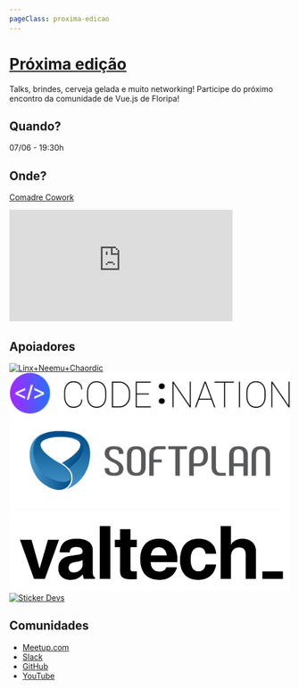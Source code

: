 ```yaml
---
pageClass: proxima-edicao
---
```

# [Próxima edição](https://www.meetup.com/pt-BR/vuefloripa/events/250565194/)

Talks, brindes, cerveja gelada e muito networking! Participe do próximo encontro da comunidade de Vue.js de Floripa!

## Quando?

07/06 - 19:30h

## Onde?

[Comadre Cowork](https://www.comadrecowork.com.br)

<iframe src="https://www.google.com/maps/embed?pb=!1m18!1m12!1m3!1d3536.1514095570096!2d-48.510261985276834!3d-27.588835082841097!2m3!1f0!2f0!3f0!3m2!1i1024!2i768!4f13.1!3m3!1m2!1s0x952738e4b823f729%3A0xa72b01f5423df588!2sComadre+Cowork!5e0!3m2!1spt-BR!2sbr!4v1527869843749" width="400" height="200" frameborder="0" style="border:0" allowfullscreen></iframe>

## Apoiadores

<div class='apoiadores'>
  <a href='https://chaordic.com.br/'>
    <img alt='Linx+Neemu+Chaordic' src='/apoiadores/linx+neemu+chaordic.png'>
  </a>

  <a href='https://www.codenation.com.br/'>
    <img alt='Linx+Neemu+Chaordic' src='/apoiadores/code:nation.png'>
  </a>

  <a href='https://www.softplan.com.br/'>
    <img class='wider' alt='Softplan' src='/apoiadores/softplan.png'>
  </a>

  <a href='https://www.valtech.com/'>
    <img class='wider' alt='Valtech_' src='/apoiadores/valtech.png'>
  </a>

  <a href='https://www.stickerdevs.com.br/'>
    <img class='wider' alt='Sticker Devs' src='/apoiadores/stickerdevs.png'>
  </a>
</div>

<style>
  .proxima-edicao img {
    margin-top: 20px;
    margin-right: 20px;
    width: 100px;
    height: 100px;
  }

  .proxima-edicao img.wider {
    width: 220px;
  }

  .proxima-edicao .apoiadores {
    text-align: center;
  }
</style>

## Comunidades

- [Meetup.com](https://www.meetup.com/pt-BR/vuefloripa)
- [Slack](https://join.slack.com/t/vuefloripa/shared_invite/enQtMjQyNjYwNDEyMTk4LTY1ZDVmMTg2ZmZiNzM4Mjk3YjhhNjlmYWQ4ZDM0NzliMTcwZTk4NjFhMjliZGIxYmE5YzU0M2ViMTc4NGY3MzE)
- [GitHub](https://github.com/VueFloripa)
- [YouTube](https://www.youtube.com/channel/UCzQX1I0wiW64Fh7dVUIM-BA)
